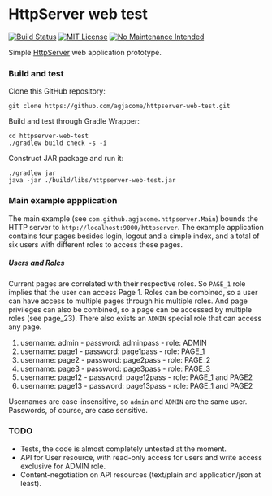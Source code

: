 HttpServer web test
===================

[![Build Status](https://travis-ci.com/agjacome/httpserver-web-test.svg?token=sFBy6axaUDC46XFWpQ1Z)](https://travis-ci.com/agjacome/httpserver-web-test)
[![MIT License](https://img.shields.io/badge/license-MIT-orange.svg)](https://github.com/agjacome/httpserver-web-test/blob/master/LICENSE.md)
[![No Maintenance Intended](http://unmaintained.tech/badge.svg)](http://unmaintained.tech/)

Simple [HttpServer](https://docs.oracle.com/javase/8/docs/jre/api/net/httpserver/spec/com/sun/net/httpserver/HttpServer.html) web application prototype.

### Build and test

Clone this GitHub repository:

    git clone https://github.com/agjacome/httpserver-web-test.git

Build and test through Gradle Wrapper:

    cd httpserver-web-test
    ./gradlew build check -s -i

Construct JAR package and run it:

    ./gradlew jar
    java -jar ./build/libs/httpserver-web-test.jar

### Main example appplication

The main example (see ```com.github.agjacome.httpserver.Main```) bounds the HTTP
server to ```http://localhost:9000/httpserver```. The example application
contains four pages besides login, logout and a simple index, and a total of
six users with different roles to access these pages.

##### Users and Roles

Current pages are correlated with their respective roles. So ```PAGE_1``` role
implies that the user can access Page 1. Roles can be combined, so a user can
have access to multiple pages through his multiple roles. And page privileges
can also be combined, so a page can be accessed by multiple roles (see
page_23). There also exists an ```ADMIN``` special role that can access any
page. 

1. username: admin - password: adminpass - role: ADMIN
2. username: page1 - password: page1pass - role: PAGE_1
3. username: page2 - password: page2pass - role: PAGE_2
4. username: page3 - password: page3pass - role: PAGE_3
5. username: page12 - password: page12pass - role: PAGE_1 and PAGE2
5. username: page13 - password: page13pass - role: PAGE_1 and PAGE2

Usernames are case-insensitive, so ```admin``` and ```ADMIN``` are the same
user. Passwords, of course, are case sensitive.

### TODO

* Tests, the code is almost completely untested at the moment.
* API for User resource, with read-only access for users and write access
  exclusive for ADMIN role.
* Content-negotiation on API resources (text/plain and application/json at
  least).

